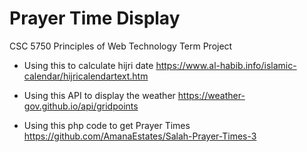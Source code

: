 # Prayer Time Display

CSC 5750 
Principles of Web Technology
Term Project

* Using this to calculate hijri date 
https://www.al-habib.info/islamic-calendar/hijricalendartext.htm

* Using this API to display the weather
https://weather-gov.github.io/api/gridpoints

* Using this php code to get Prayer Times 
https://github.com/AmanaEstates/Salah-Prayer-Times-3
